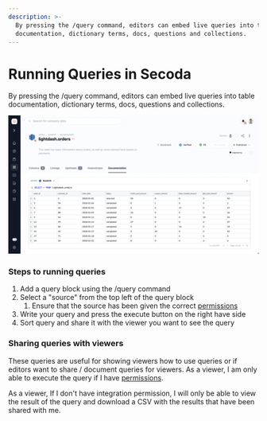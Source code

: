```yaml
---
description: >-
  By pressing the /query command, editors can embed live queries into table
  documentation, dictionary terms, docs, questions and collections.
---
```


# Running Queries in Secoda

By pressing the /query command, editors can embed live queries into table documentation, dictionary terms, docs, questions and collections.&#x20;

![](../../.gitbook/assets/image-1.png)

### Steps to running queries

1. Add a query block using the /query command&#x20;
2. Select a "source" from the top left of the query block
   1. Ensure that the source has been given the correct [permissions](../../user-management/resource-permissions.md)
3. Write your query and press the execute button on the right have side
4. Sort query and share it with the viewer you want to see the query

### Sharing queries with viewers

These queries are useful for showing viewers how to use queries or if editors want to share / document queries for viewers. As a viewer, I am only able to execute the query if I have [permissions](../../user-management/integration-permissions.md).&#x20;

As a viewer, If I don't have integration permission, I will only be able to view the result of the query and download a CSV with the results that have been shared with me.&#x20;
